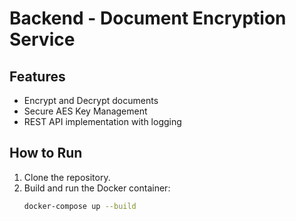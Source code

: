 # Backend - Document Encryption Service

## Features
- Encrypt and Decrypt documents
- Secure AES Key Management
- REST API implementation with logging

## How to Run
1. Clone the repository.
2. Build and run the Docker container:
   ```bash
   docker-compose up --build
